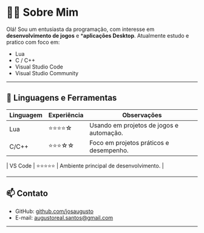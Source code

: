 # 👨‍💻 Sobre Mim

Olá! Sou um entusiasta da programação, com interesse em **desenvolvimento de jogos** e ***aplicações Desktop**. Atualmente estudo e pratico com foco em:

- Lua  
- C / C++  
- Visual Studio Code
- Visual Studio Community  

---

## 🚀 Linguagens e Ferramentas

| Linguagem | Experiência | Observações |
|-----------|-------------|-------------|
| Lua       | ⭐⭐⭐⭐☆       | Usando em projetos de jogos e automação. |
| C/C++     | ⭐⭐⭐☆☆       | Foco em projetos práticos e desempenho. |

| VS Code   | ⭐⭐⭐⭐⭐       | Ambiente principal de desenvolvimento. |


---

## 📫 Contato

- GitHub: [github.com/josaugusto](https://github.com/josaugusto)  
- E-mail: augustoreal.santos@gmail.com  

---

